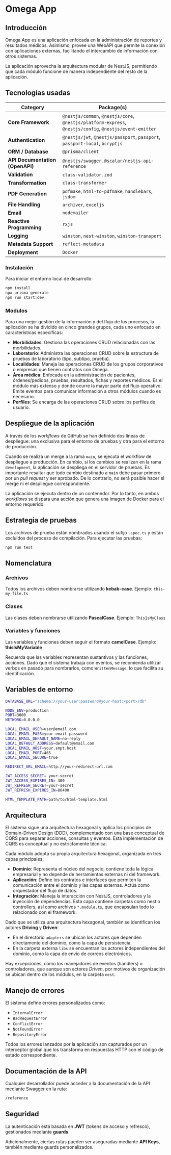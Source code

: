 # Omega App

## Introducción

Omega App es una aplicación enfocada en la administración de reportes y resultados médicos. Asimismo, provee una WebAPI que permite la conexión con aplicaciones externas, facilitando el intercambio de información con otros sistemas.

La aplicación aprovecha la arquitectura modular de NestJS, permitiendo que cada módulo funcione de manera independiente del resto de la aplicación.

## Tecnologías usadas

| Category                        | Package(s)                                                                                              |
| ------------------------------- | ------------------------------------------------------------------------------------------------------- |
| **Core Framework**              | `@nestjs/common`, `@nestjs/core`, `@nestjs/platform-express`, `@nestjs/config`, `@nestjs/event-emitter` |
| **Authentication**              | `@nestjs/jwt`, `@nestjs/passport`, `passport`, `passport-local`, `bcryptjs`                             |
| **ORM / Database**              | `@prisma/client`                                                                                        |
| **API Documentation (OpenAPI)** | `@nestjs/swagger`, `@scalar/nestjs-api-reference`                                                       |
| **Validation**                  | `class-validator`, `zod`                                                                                |
| **Transformation**              | `class-transformer`                                                                                     |
| **PDF Generation**              | `pdfmake`, `html-to-pdfmake`, `handlebars`, `jsdom`                                                     |
| **File Handling**               | `archiver`, `exceljs`                                                                                   |
| **Email**                       | `nodemailer`                                                                                            |
| **Reactive Programming**        | `rxjs`                                                                                                  |
| **Logging**                     | `winston`, `nest-winston`, `winston-transport`                                                          |
| **Metadata Support**            | `reflect-metadata`                                                                                      |
| **Deployment**                  | `Docker`                                                                                                |

### Instalación

Para iniciar el entorno local de desarrollo:

```bash
npm install
npx prisma generate
npm run start:dev
```

### Modulos

Para una mejor gestión de la información y del flujo de los procesos, la aplicación se ha dividido en cinco grandes grupos, cada uno enfocado en características específicas:

- **Morbilidades**: Gestiona las operaciones CRUD relacionadas con las morbilidades.
- **Laboratorio**: Administra las operaciones CRUD sobre la estructura de pruebas de laboratorio (tipo, subtipo, prueba).
- **Localidades**: Maneja las operaciones CRUD de los grupos corporativos o empresas que tienen contratos con Omega.
- **Área médica**: Enfocada en la administración de pacientes, órdenes/pedidos, pruebas, resultados, fichas y reportes médicos. Es el módulo más extenso y donde ocurre la mayor parte del flujo operativo. Emite eventos para comunicar información a otros módulos cuando es necesario.
- **Perfiles**: Se encarga de las operaciones CRUD sobre los perfiles de usuario.

## Despliegue de la aplicación

A través de los _workflows_ de GitHub se han definido dos líneas de despliegue: una exclusiva para el entorno de pruebas y otra para el entorno de producción.

Cuando se realiza un merge a la rama `main`, se ejecuta el workflow de despliegue a producción. En cambio, si los cambios se realizan en la rama `development`, la aplicación se despliega en el servidor de pruebas. Es importante resaltar que todo cambio destinado a `main` debe pasar primero por un _pull request_ y ser aprobado. De lo contrario, no será posible hacer el merge ni el despliegue correspondiente.

La aplicación se ejecuta dentro de un contenedor. Por lo tanto, en ambos _workflows_ se dispara una acción que genera una imagen de Docker para el entorno requerido.

## Estrategia de pruebas

Los archivos de prueba están nombrados usando el sufijo `.spec.ts` y están excluidos del proceso de compilación. Para ejecutar las pruebas:

```bash
npm run test
```

## Nomenclatura

### Archivos

Todos los archivos deben nombrarse utilizando **kebab-case**.
Ejemplo: `this-my-file.ts`

### Clases

Las clases deben nombrarse utilizando **PascalCase**.
Ejemplo: `ThisIsMyClass`

### Variables y funciones

Las variables y funciones deben seguir el formato **camelCase**.
Ejemplo: **thisIsMyVariable**

Recuerda que las variables representan sustantivos y las funciones, acciones. Dado que el sistema trabaja con eventos, se recomienda utilizar verbos en pasado para nombrarlos, como `WrittenMessage`, lo que facilita su identificación.

## Variables de entorno

```bash
DATABASE_URL="schema://your-user:password@your-host:<port>/db"

NODE_ENV=production
PORT=3000
NETWORK=0.0.0.0

LOCAL_EMAIL_USER=user@email.com
LOCAL_EMAIL_PASS=your-email-password
LOCAL_EMAIL_DEFAULT_NAME=no-reply
LOCAL_DEFAULT_ADDRESS=default@email.com
LOCAL_EMAIL_HOST=your.smpt.host
LOCAL_EMAIL_PORT=465
LOCAL_EMAIL_SECURE=true

REDIRECT_URL_EMAIL=http://your-redirect-url.com

JWT_ACCESS_SECRET= your-secret
JWT_ACCESS_EXPIRES_IN= 300
JWT_REFRESH_SECRET=your-secret
JWT_REFRESH_EXPIRES_IN=86400

HTML_TEMPLATE_PATH=path/to/html-template.html
```

## Arquitectura

El sistema sigue una arquitectura hexagonal y aplica los principios de Domain-Driven Design (DDD), complementado con una base conceptual de CQRS para separar acciones, consultas y eventos. Esta implementación de CQRS es conceptual y no estrictamente técnica.

Cada módulo adopta su propia arquitectura hexagonal, organizada en tres capas principales:

- **Dominio**: Representa el núcleo del negocio, contiene toda la lógica empresarial y no depende de herramientas externas ni del framework.
- **Aplicación**: Define los contratos e interfaces que permiten la comunicación entre el dominio y las capas externas. Actúa como orquestador del flujo de datos.
- **Integración**: Maneja la interacción con NestJS, controladores y la inyección de dependencias. Esta capa contiene carpetas como nest o controllers, así como archivos `*.module.ts`, que encapsulan todo lo relacionado con el framework.

Dado que se utiliza una arquitectura hexagonal, también se identifican los actores **Driving** y **Driven**:

- En el directorio `adapters` se ubican los actores que dependen directamente del dominio, como la capa de persistencia.
- En la carpeta externa `libs` se encuentran los actores independientes del dominio, como la capa de envío de correos electrónicos.

Hay excepciones, como los manejadores de eventos (handlers) o controladores, que aunque son actores _Driven_, por motivos de organización se ubican dentro de los módulos, en la carpeta `nest`.

## Manejo de errores

El sistema define errores personalizados como:

- `InternalError`
- `BadRequestError`
- `ConflictError`
- `NotFoundError`
- `RepositoryError`

Todos los errores lanzados por la aplicación son capturados por un interceptor global que los transforma en respuestas HTTP con el código de estado correspondiente.

## Documentación de la API

Cualquier desarrollador puede acceder a la documentación de la API mediante Swagger en la ruta:

```bash
/reference
```

## Seguridad

La autenticación está basada en **JWT** (tokens de acceso y refresco), gestionados mediante **guards**.

Adicionalmente, ciertas rutas pueden ser aseguradas mediante **API Keys**, también mediante guards personalizados.